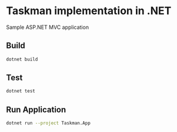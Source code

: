 # Taskman implementation in .NET

Sample ASP.NET MVC application

## Build

```bash
dotnet build
```

## Test

```bash
dotnet test
```

## Run Application

```bash
dotnet run --project Taskman.App
```
